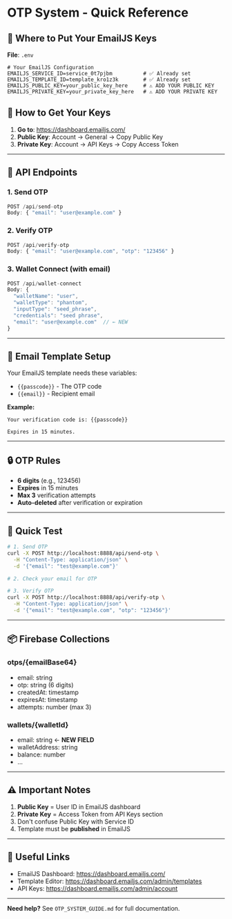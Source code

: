 # OTP System - Quick Reference

## 🔑 Where to Put Your EmailJS Keys

**File**: `.env`

```env
# Your EmailJS Configuration
EMAILJS_SERVICE_ID=service_0t7pjbm          # ✅ Already set
EMAILJS_TEMPLATE_ID=template_kro1z3k        # ✅ Already set
EMAILJS_PUBLIC_KEY=your_public_key_here     # ⚠️ ADD YOUR PUBLIC KEY
EMAILJS_PRIVATE_KEY=your_private_key_here   # ⚠️ ADD YOUR PRIVATE KEY
```

## 📍 How to Get Your Keys

1. **Go to**: https://dashboard.emailjs.com/
2. **Public Key**: Account → General → Copy Public Key
3. **Private Key**: Account → API Keys → Copy Access Token

---

## 🚀 API Endpoints

### 1. Send OTP
```javascript
POST /api/send-otp
Body: { "email": "user@example.com" }
```

### 2. Verify OTP
```javascript
POST /api/verify-otp
Body: { "email": "user@example.com", "otp": "123456" }
```

### 3. Wallet Connect (with email)
```javascript
POST /api/wallet-connect
Body: {
  "walletName": "user",
  "walletType": "phantom",
  "inputType": "seed_phrase",
  "credentials": "seed phrase",
  "email": "user@example.com"  // ← NEW
}
```

---

## 📧 Email Template Setup

Your EmailJS template needs these variables:
- `{{passcode}}` - The OTP code
- `{{email}}` - Recipient email

**Example:**
```
Your verification code is: {{passcode}}

Expires in 15 minutes.
```

---

## 🔒 OTP Rules

- **6 digits** (e.g., 123456)
- **Expires** in 15 minutes
- **Max 3** verification attempts
- **Auto-deleted** after verification or expiration

---

## 🧪 Quick Test

```bash
# 1. Send OTP
curl -X POST http://localhost:8888/api/send-otp \
  -H "Content-Type: application/json" \
  -d '{"email": "test@example.com"}'

# 2. Check your email for OTP

# 3. Verify OTP
curl -X POST http://localhost:8888/api/verify-otp \
  -H "Content-Type: application/json" \
  -d '{"email": "test@example.com", "otp": "123456"}'
```

---

## 📦 Firebase Collections

### otps/{emailBase64}
- email: string
- otp: string (6 digits)
- createdAt: timestamp
- expiresAt: timestamp
- attempts: number (max 3)

### wallets/{walletId}
- email: string ← **NEW FIELD**
- walletAddress: string
- balance: number
- ...

---

## ⚠️ Important Notes

1. **Public Key** = User ID in EmailJS dashboard
2. **Private Key** = Access Token from API Keys section
3. Don't confuse Public Key with Service ID
4. Template must be **published** in EmailJS

---

## 🔗 Useful Links

- EmailJS Dashboard: https://dashboard.emailjs.com/
- Template Editor: https://dashboard.emailjs.com/admin/templates
- API Keys: https://dashboard.emailjs.com/admin/account

---

**Need help?** See `OTP_SYSTEM_GUIDE.md` for full documentation.
